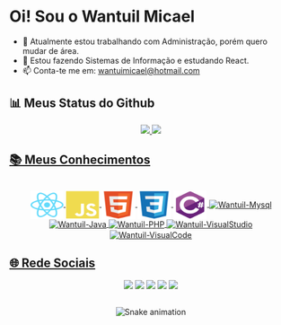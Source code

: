 <h1> Oi! Sou o Wantuil Micael </h1>

- 🔭 Atualmente estou trabalhando com Administração, porém quero mudar de área.
- 🌱 Estou fazendo Sistemas de Informação e estudando React.
- 📫 Conta-te me em: wantuimicael@hotmail.com

  
## 📊 Meus Status do Github

<div align="center">
  
  <a href="https://github.com/WantuilMicael">
    
  <img height="300em" src="https://github-readme-stats.vercel.app/api?username=WantuilMicael&show_icons=true&theme=great-gatsby&include_all_commits=true&count_private=true&hide_border=true&hide_rank=true&bg_color=00000000"/>
  <img height="300em" src="https://github-readme-stats.vercel.app/api/top-langs/?username=WantuilMicael&layout=default&langs_count=7&theme=great-gatsby&hide_border=true&hide_rank=true&bg_color=00000000&count_private=true"/>
</div>

## 📚 Meus Conhecimentos
  
<div style="display: inline_block" align="center"><br>
  <img align="center" alt="Wantuil-React" height="50" width="60" src="https://raw.githubusercontent.com/devicons/devicon/master/icons/react/react-original.svg">
  <img align="center" alt="Wantuil-Js" height="50" width="60" src="https://raw.githubusercontent.com/devicons/devicon/master/icons/javascript/javascript-plain.svg">
  <img align="center" alt="Wantuil-HTML" height="50" width="60" src="https://raw.githubusercontent.com/devicons/devicon/master/icons/html5/html5-original.svg">
  <img align="center" alt="Wantuil-CSS" height="50" width="60" src="https://raw.githubusercontent.com/devicons/devicon/master/icons/css3/css3-original.svg">
  <img align="center" alt="Wantuil-Csharp" height="50" width="60" src="https://raw.githubusercontent.com/devicons/devicon/master/icons/csharp/csharp-original.svg">
  <img align="center" alt="Wantuil-Mysql" height="50" width="60" src="https://cdn.jsdelivr.net/gh/devicons/devicon/icons/mysql/mysql-original-wordmark.svg" />
  <img align="center" alt="Wantuil-Java" height="50" width="60" src="https://cdn.jsdelivr.net/gh/devicons/devicon/icons/java/java-original-wordmark.svg" />
  <img align="center" alt="Wantuil-PHP" height="50" width="60" src="https://cdn.jsdelivr.net/gh/devicons/devicon/icons/php/php-original.svg" />
  <img align="center" alt="Wantuil-VisualStudio" height="60" width="40" src="https://cdn.jsdelivr.net/gh/devicons/devicon/icons/visualstudio/visualstudio-plain.svg" />
  <img align="center" alt="Wantuil-VisualCode" height="60" width="40" src="https://cdn.jsdelivr.net/gh/devicons/devicon/icons/vscode/vscode-original-wordmark.svg" />
</div>

## 🌐 Rede Sociais
  
<div align="center"> 
  <a href="https://www.instagram.com/wantuil.micael" target="_blank"><img src="https://img.shields.io/badge/-Instagram-%23E4405F?style=for-the-badge&logo=instagram&logoColor=white" target="_blank"></a>  
  <a href="https://www.twitch.tv/wantuilmicael" target="_blank"><img src="https://img.shields.io/badge/Twitch-9146FF?style=for-the-badge&logo=twitch&logoColor=white" target="_blank"></a>  
 <a href="https://discord.gg/F2ktS8aEUU" target="_blank"><img src="https://img.shields.io/badge/Discord-7289DA?style=for-the-badge&logo=discord&logoColor=white" target="_blank"></a>  
 <a href = "mailto:wantuimicael@hotmail.com"><img src="https://img.shields.io/badge/Microsoft_Outlook-0078D4?style=for-the-badge&logo=microsoft-outlook&logoColor=white" target="_blank"></a> 
 <a href="https://www.linkedin.com/in/wantuil-alves-350b6b14a/" target="_blank"><img src="https://img.shields.io/badge/-LinkedIn-%230077B5?style=for-the-badge&logo=linkedin&logoColor=white" target="_blank"></a>

##
  
  ![Snake animation](https://github.com/WantuilMicael/WantuilMicael/blob/output/github-contribution-grid-snake.svg)
</div>

  
